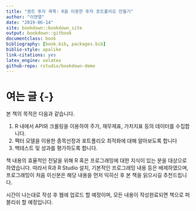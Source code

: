```yaml
--- 
title: "퀀트 투자 쿡북: R을 이용한 투자 포트폴리오 만들기"
author: "이현열"
date: "2019-06-14"
site: bookdown::bookdown_site
output: bookdown::gitbook
documentclass: book
bibliography: [book.bib, packages.bib]
biblio-style: apalike
link-citations: yes
latex_engine: xelatex
github-repo: rstudio/bookdown-demo
---
```


# 여는 글 {-}

본 책의 목적은 다음과 같습니다.

1. R 내에서 API와 크롤링을 이용하여 주가, 재무제표, 가치지표 등의 데이터를 수집합니다.
2. 팩터 모델을 이용한 종목선정과  포트폴리오 최적화에 대해 알아보도록 합니다
3. 백테스트 및 성과를 평가하도록 합니다.

책 내용의 효율적인 전달을 위해 R 혹은 프로그래밍에 대한 지식이 있는 분을 대상으로 하였습니다. 따라서 R과 R Studio 설치, 기본적인 프로그래밍 내용 등은 배제하였으며, 프로그래밍이 처음 이신분은 해당 내용을 먼저 익히신 후 본 책을 읽으시길 추천드립니다.

시간이 나는대로 작성 후 웹에 업로드 할 예정이며, 모든 내용이 작성완료되면 책으로 퍼블리쉬 할 예정입니다.
